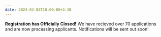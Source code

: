 ```yaml
---
date: 2024-03-03T10:00:00+3:30
---
```

**Registration has Officially Closed!** We have recieved over 70 applications and are now processing applicants. Notifications will be sent out soon! 
